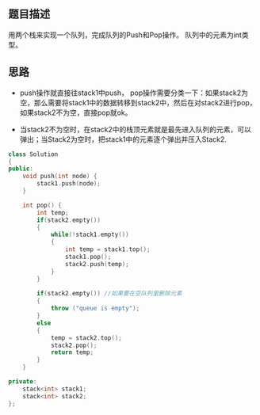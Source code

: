 ## 题目描述
用两个栈来实现一个队列，完成队列的Push和Pop操作。 队列中的元素为int类型。

## 思路
- push操作就直接往stack1中push， pop操作需要分类一下：如果stack2为空，那么需要将stack1中的数据转移到stack2中，然后在对stack2进行pop，如果stack2不为空，直接pop就ok。

- 当stack2不为空时，在stack2中的栈顶元素就是最先进入队列的元素，可以弹出；当Stack2为空时，把stack1中的元素逐个弹出并压入Stack2.

```c++
class Solution
{
public:
    void push(int node) {
        stack1.push(node);
    }

    int pop() {
        int temp;
        if(stack2.empty())
        {
            while(!stack1.empty())
            {
                int temp = stack1.top();
                stack1.pop();
                stack2.push(temp);
            }
        }
        
        if(stack2.empty()) //如果要在空队列里删除元素
        {
            throw ("queue is empty");
        }
        else
        {
            temp = stack2.top();
            stack2.pop();
            return temp;
        }
    }

private:
    stack<int> stack1;
    stack<int> stack2;
};
```

